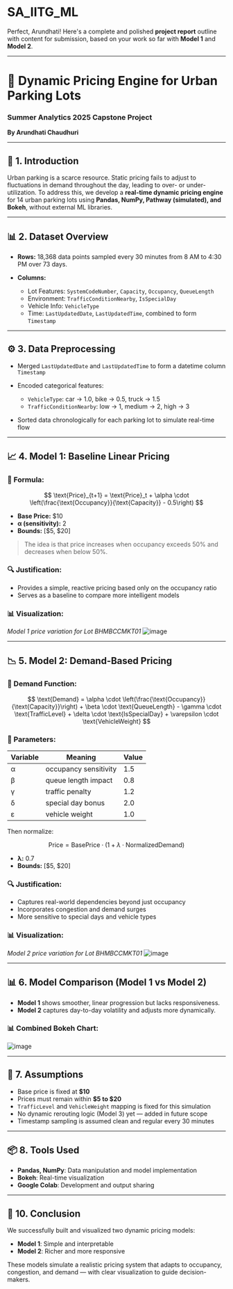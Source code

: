 # SA_IITG_ML

Perfect, Arundhati! Here's a complete and polished **project report** outline with content for submission, based on your work so far with **Model 1** and **Model 2**.

---

# 📘 **Dynamic Pricing Engine for Urban Parking Lots**

### Summer Analytics 2025 Capstone Project

**By Arundhati Chaudhuri**

---

## 📌 1. Introduction

Urban parking is a scarce resource. Static pricing fails to adjust to fluctuations in demand throughout the day, leading to over- or under-utilization. To address this, we develop a **real-time dynamic pricing engine** for 14 urban parking lots using **Pandas, NumPy, Pathway (simulated), and Bokeh**, without external ML libraries.

---

## 📊 2. Dataset Overview

* **Rows:** 18,368 data points sampled every 30 minutes from 8 AM to 4:30 PM over 73 days.
* **Columns:**

  * Lot Features: `SystemCodeNumber`, `Capacity`, `Occupancy`, `QueueLength`
  * Environment: `TrafficConditionNearby`, `IsSpecialDay`
  * Vehicle Info: `VehicleType`
  * Time: `LastUpdatedDate`, `LastUpdatedTime`, combined to form `Timestamp`

---

## ⚙️ 3. Data Preprocessing

* Merged `LastUpdatedDate` and `LastUpdatedTime` to form a datetime column `Timestamp`
* Encoded categorical features:

  * `VehicleType`: car → 1.0, bike → 0.5, truck → 1.5
  * `TrafficConditionNearby`: low → 1, medium → 2, high → 3
* Sorted data chronologically for each parking lot to simulate real-time flow

---

## 📈 4. Model 1: Baseline Linear Pricing

### 🔹 Formula:

$$
\text{Price}_{t+1} = \text{Price}_t + \alpha \cdot \left(\frac{\text{Occupancy}}{\text{Capacity}} - 0.5\right)
$$

* **Base Price:** \$10
* **α (sensitivity):** 2
* **Bounds:** \[\$5, \$20]

> The idea is that price increases when occupancy exceeds 50% and decreases when below 50%.

### 🔍 Justification:

* Provides a simple, reactive pricing based only on the occupancy ratio
* Serves as a baseline to compare more intelligent models

### 📊 Visualization:

*Model 1 price variation for Lot BHMBCCMKT01*
![image](https://github.com/user-attachments/assets/02d00737-fba9-4da7-a6c7-f43110727b0c)


---

## 📉 5. Model 2: Demand-Based Pricing

### 🔹 Demand Function:

$$
\text{Demand} = \alpha \cdot \left(\frac{\text{Occupancy}}{\text{Capacity}}\right) + \beta \cdot \text{QueueLength} - \gamma \cdot \text{TrafficLevel} + \delta \cdot \text{IsSpecialDay} + \varepsilon \cdot \text{VehicleWeight}
$$

### 🔹 Parameters:

| Variable | Meaning               | Value |
| -------- | --------------------- | ----- |
| α        | occupancy sensitivity | 1.5   |
| β        | queue length impact   | 0.8   |
| γ        | traffic penalty       | 1.2   |
| δ        | special day bonus     | 2.0   |
| ε        | vehicle weight        | 1.0   |

Then normalize:

$$
\text{Price} = \text{BasePrice} \cdot (1 + \lambda \cdot \text{NormalizedDemand})
$$

* **λ:** 0.7
* **Bounds:** \[\$5, \$20]

### 🔍 Justification:

* Captures real-world dependencies beyond just occupancy
* Incorporates congestion and demand surges
* More sensitive to special days and vehicle types

### 📊 Visualization:

*Model 2 price variation for Lot BHMBCCMKT01*
![image](https://github.com/user-attachments/assets/b2728422-060d-4369-8552-28d45648de07)


---

## 📊 6. Model Comparison (Model 1 vs Model 2)

* **Model 1** shows smoother, linear progression but lacks responsiveness.
* **Model 2** captures day-to-day volatility and adjusts more dynamically.

### 📊 Combined Bokeh Chart:
![image](https://github.com/user-attachments/assets/043ee860-885a-4a9a-bcd4-3293e23663e7)


---

## 🤖 7. Assumptions

* Base price is fixed at **\$10**
* Prices must remain within **\$5 to \$20**
* `TrafficLevel` and `VehicleWeight` mapping is fixed for this simulation
* No dynamic rerouting logic (Model 3) yet — added in future scope
* Timestamp sampling is assumed clean and regular every 30 minutes

---

## 📦 8. Tools Used

* **Pandas, NumPy**: Data manipulation and model implementation
* **Bokeh**: Real-time visualization
* **Google Colab**: Development and output sharing

---

## 📝 10. Conclusion

We successfully built and visualized two dynamic pricing models:

* **Model 1**: Simple and interpretable
* **Model 2**: Richer and more responsive

These models simulate a realistic pricing system that adapts to occupancy, congestion, and demand — with clear visualization to guide decision-makers.
